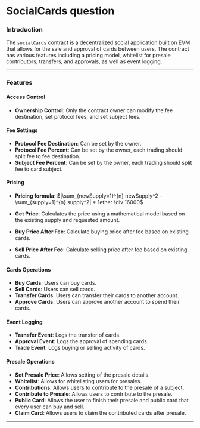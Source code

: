 # SocialCards question

### Introduction
The `socialCards` contract is a decentralized social application built on EVM that allows for the sale and approval of cards between users. The contract has various features including a pricing model, whitelist for presale contributors, transfers, and approvals, as well as event logging.

---

### Features

#### Access Control
- **Ownership Control**: Only the contract owner can modify the fee destination, set protocol fees, and set subject fees.
  
#### Fee Settings
- **Protocol Fee Destination**: Can be set by the owner.
- **Protocol Fee Percent**: Can be set by the owner, each trading should split fee to fee destination.
- **Subject Fee Percent**: Can be set by the owner, each trading should split fee to card subject.

#### Pricing
- **Pricing formula**: $|\sum_{newSupply=1}^{n} newSupply^2 - \sum_{supply=1}^{n} supply^2| * 1ether \div 16000$ 

- **Get Price**: Calculates the price using a mathematical model based on the existing supply and requested amount.
- **Buy Price After Fee**: Calculate buying price after fee based on existing cards.
- **Sell Price After Fee**: Calculate selling price after fee based on existing cards.

#### Cards Operations
- **Buy Cards**: Users can buy cards.
- **Sell Cards**: Users can sell cards.
- **Transfer Cards**: Users can transfer their cards to another account.
- **Approve Cards**: Users can approve another account to spend their cards.

#### Event Logging
- **Transfer Event**: Logs the transfer of cards.
- **Approval Event**: Logs the approval of spending cards.
- **Trade Event**: Logs buying or selling activity of cards.

#### Presale Operations
- **Set Presale Price**: Allows setting of the presale details.
- **Whitelist**: Allows for whitelisting users for presales.
- **Contributions**: Allows users to contribute to the presale of a subject.
- **Contribute to Presale**: Allows users to contribute to the presale.
- **Public Card**: Allows the user to finish their presale and public card that every user can buy and sell.
- **Claim Card**: Allows users to claim the contributed cards after presale.


---
